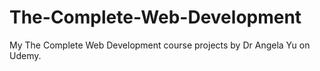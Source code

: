 # The-Complete-Web-Development
My The Complete  Web Development course projects by Dr Angela Yu on Udemy.
